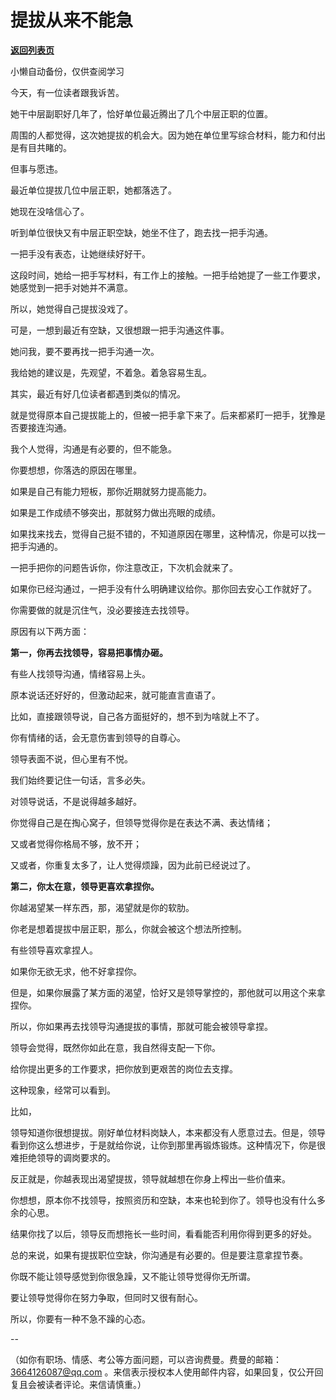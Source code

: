 # 提拔从来不能急

[**返回列表页**](/gzh/费曼的小茶馆)

小懒自动备份，仅供查阅学习

今天，有一位读者跟我诉苦。  

她干中层副职好几年了，恰好单位最近腾出了几个中层正职的位置。

周围的人都觉得，这次她提拔的机会大。因为她在单位里写综合材料，能力和付出是有目共睹的。

但事与愿违。

最近单位提拔几位中层正职，她都落选了。

她现在没啥信心了。  

听到单位很快又有中层正职空缺，她坐不住了，跑去找一把手沟通。  

一把手没有表态，让她继续好好干。

这段时间，她给一把手写材料，有工作上的接触。一把手给她提了一些工作要求，她感觉到一把手对她并不满意。

所以，她觉得自己提拔没戏了。

可是，一想到最近有空缺，又很想跟一把手沟通这件事。

她问我，要不要再找一把手沟通一次。

我给她的建议是，先观望，不着急。着急容易生乱。  

其实，最近有好几位读者都遇到类似的情况。  

就是觉得原本自己提拔能上的，但被一把手拿下来了。后来都紧盯一把手，犹豫是否要接连沟通。  

我个人觉得，沟通是有必要的，但不能急。

你要想想，你落选的原因在哪里。  

如果是自己有能力短板，那你近期就努力提高能力。

如果是工作成绩不够突出，那就努力做出亮眼的成绩。

如果找来找去，觉得自己挺不错的，不知道原因在哪里，这种情况，你是可以找一把手沟通的。  

一把手把你的问题告诉你，你注意改正，下次机会就来了。  

如果你已经沟通过，一把手没有什么明确建议给你。那你回去安心工作就好了。  

你需要做的就是沉住气，没必要接连去找领导。  

原因有以下两方面：  

**第一，你再去找领导，容易把事情办砸。**

有些人找领导沟通，情绪容易上头。  

原本说话还好好的，但激动起来，就可能直言直语了。

比如，直接跟领导说，自己各方面挺好的，想不到为啥就上不了。

你有情绪的话，会无意伤害到领导的自尊心。

领导表面不说，但心里有不悦。  

我们始终要记住一句话，言多必失。

对领导说话，不是说得越多越好。

你觉得自己是在掏心窝子，但领导觉得你是在表达不满、表达情绪；

又或者觉得你格局不够，放不开；

又或者，你重复太多了，让人觉得烦躁，因为此前已经说过了。

**第二，你太在意，领导更喜欢拿捏你。**

你越渴望某一样东西，那，渴望就是你的软肋。  

你老是想着提拔中层正职，那么，你就会被这个想法所控制。  

有些领导喜欢拿捏人。

如果你无欲无求，他不好拿捏你。

但是，如果你展露了某方面的渴望，恰好又是领导掌控的，那他就可以用这个来拿捏你。

所以，你如果再去找领导沟通提拔的事情，那就可能会被领导拿捏。  

领导会觉得，既然你如此在意，我自然得支配一下你。  

给你提出更多的工作要求，把你放到更艰苦的岗位去支撑。  

这种现象，经常可以看到。

比如，

领导知道你很想提拔。刚好单位材料岗缺人，本来都没有人愿意过去。但是，领导看到你这么想进步，于是就给你说，让你到那里再锻炼锻炼。这种情况下，你是很难拒绝领导的调岗要求的。  

反正就是，你越表现出渴望提拔，领导就越想在你身上榨出一些价值来。  

你想想，原本你不找领导，按照资历和空缺，本来也轮到你了。领导也没有什么多余的心思。  

结果你找了以后，领导反而想拖长一些时间，看看能否利用你得到更多的好处。

总的来说，如果有提拔职位空缺，你沟通是有必要的。但是要注意拿捏节奏。

你既不能让领导感觉到你很急躁，又不能让领导觉得你无所谓。

要让领导觉得你在努力争取，但同时又很有耐心。

所以，你要有一种不急不躁的心态。

\--  

（如你有职场、情感、考公等方面问题，可以咨询费曼。费曼的邮箱：3664126087@qq.com
。来信表示授权本人使用邮件内容，如果回复，仅公开回复且会被读者评论。来信请慎重。）

